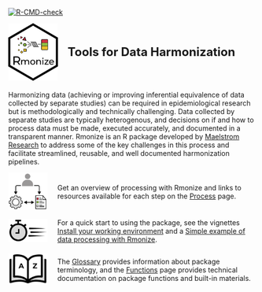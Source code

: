 
<!-- README.md is generated from README.Rmd. Please edit that file -->

<!-- badges: start -->

[![R-CMD-check](https://github.com/maelstrom-research/Rmonize/actions/workflows/R-CMD-check.yaml/badge.svg)](https://github.com/maelstrom-research/Rmonize/actions/workflows/R-CMD-check.yaml)
<!-- badges: end -->

<div style="display: flex; align-items: center; margin-bottom: 20px">

<img src="man/figures/fig_logo.png" style="width: 20%; height: auto; margin-right: 20px"/>
<span style="font-weight: bold; font-size: 24px;">Tools for Data
Harmonization</span>

</div>

Harmonizing data (achieving or improving inferential equivalence of data
collected by separate studies) can be required in epidemiological
research but is methodologically and technically challenging. Data
collected by separate studies are typically heterogenous, and decisions
on if and how to process data must be made, executed accurately, and
documented in a transparent manner. Rmonize is an R package developed by
<a href="https://www.maelstrom-research.org/" target="_blank">Maelstrom
Research</a> to address some of the key challenges in this process and
facilitate streamlined, reusable, and well documented harmonization
pipelines.

<div style="display: flex; align-items: center;">

<div style="flex: 0 0 auto; margin-right: 20px;">

<img src="man/figures/fig_1.png" style="width: 80px;">

</div>

<div style="flex: 1;">

Get an overview of processing with Rmonize and links to resources
available for each step on the
[Process](https://maelstrom-research.github.io/Rmonize-documentation/process/index.html)
page.

</div>

</div>

<div style="display: flex; align-items: center;">

<div style="flex: 0 0 auto; margin-right: 20px;">

<img src="man/figures/fig_2.png" style="width: 80px;">

</div>

<div style="flex: 1;">

For a quick start to using the package, see the vignettes [Install your
working
environment](https://maelstrom-research.github.io/Rmonize-documentation/articles/a-install-your-working-environment.html)
and a [Simple example of data processing with
Rmonize](https://maelstrom-research.github.io/Rmonize-documentation/articles/b-simple-example-of-data-processing-with-Rmonize.html).

</div>

</div>

<div style="display: flex; align-items: center;">

<div style="flex: 0 0 auto; margin-right: 20px;">

<img src="man/figures/fig_3.png" style="width: 80px;">

</div>

<div style="flex: 1;">

The
[Glossary](https://maelstrom-research.github.io/Rmonize-documentation/glossary/index.html)
provides information about package terminology, and the
[Functions](https://maelstrom-research.github.io/Rmonize-documentation/reference/index.html)
page provides technical documentation on package functions and built-in
materials.

</div>

</div>
